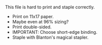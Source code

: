 This file is hard to print and staple correctly.

- Print on 11x17 paper.
- Maybe even at 96% sizing?
- Print double-sided.
- IMPORTANT: Choose short-edge binding.
- Staple with Blanton's magical stapler.

